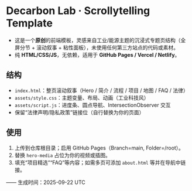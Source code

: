 # Decarbon Lab · Scrollytelling Template
- 这是一个**原创**的前端模板，灵感来自工业/能源主题的沉浸式专题页结构（全屏分节 + 滚动叙事 + 粘性面板），未使用任何第三方站点的代码或素材。
- 纯 **HTML/CSS/JS**，无依赖，适用于 **GitHub Pages / Vercel / Netlify**。

## 结构
- `index.html`：整页滚动叙事（Hero / 简介 / 流程 / 项目 / 地图 / FAQ / 法律）
- `assets/style.css`：主题变量、布局、动画（工业科技风）
- `assets/script.js`：进度条、圆点导航、IntersectionObserver 交互
- 保留“法律声明/隐私政策”链接位（自行替换为你的页面）

## 使用
1. 上传到仓库根目录；启用 GitHub Pages（Branch=main, Folder=/root）。
2. 替换 `hero-media` 占位为你的视频或插图。
3. 填充“项目精选”“FAQ”等内容；如需多页可添加 `about.html` 等并在导航中链接。

—— 生成时间：2025-09-22 UTC
